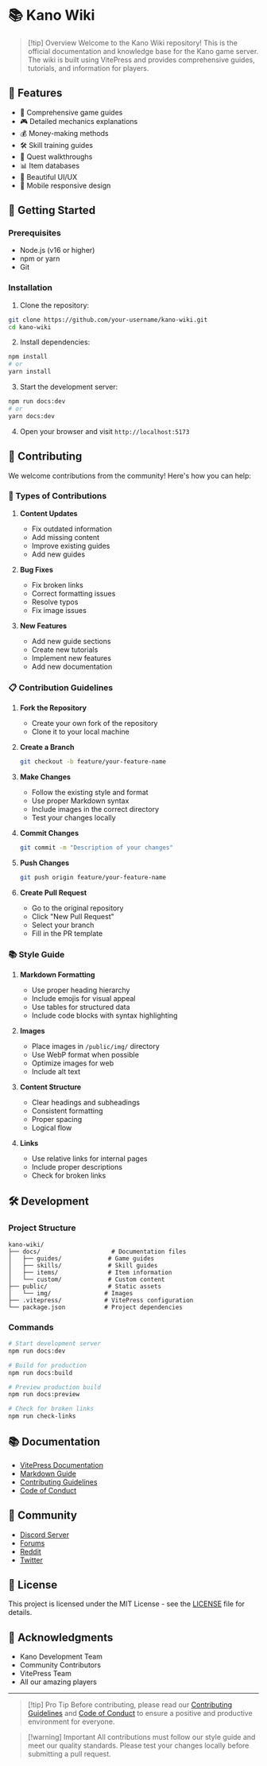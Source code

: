 # 📚 Kano Wiki

> [!tip] Overview
> Welcome to the Kano Wiki repository! This is the official documentation and knowledge base for the Kano game server. The wiki is built using VitePress and provides comprehensive guides, tutorials, and information for players.

## 🎯 Features

- 📖 Comprehensive game guides
- 🎮 Detailed mechanics explanations
- 💰 Money-making methods
- 🛠️ Skill training guides
- 🎯 Quest walkthroughs
- 📊 Item databases
- 🎨 Beautiful UI/UX
- 📱 Mobile responsive design

## 🚀 Getting Started

### Prerequisites

- Node.js (v16 or higher)
- npm or yarn
- Git

### Installation

1. Clone the repository:
```bash
git clone https://github.com/your-username/kano-wiki.git
cd kano-wiki
```

2. Install dependencies:
```bash
npm install
# or
yarn install
```

3. Start the development server:
```bash
npm run docs:dev
# or
yarn docs:dev
```

4. Open your browser and visit `http://localhost:5173`

## 📝 Contributing

We welcome contributions from the community! Here's how you can help:

### 🎯 Types of Contributions

1. **Content Updates**
   - Fix outdated information
   - Add missing content
   - Improve existing guides
   - Add new guides

2. **Bug Fixes**
   - Fix broken links
   - Correct formatting issues
   - Resolve typos
   - Fix image issues

3. **New Features**
   - Add new guide sections
   - Create new tutorials
   - Implement new features
   - Add new documentation

### 📋 Contribution Guidelines

1. **Fork the Repository**
   - Create your own fork of the repository
   - Clone it to your local machine

2. **Create a Branch**
   ```bash
   git checkout -b feature/your-feature-name
   ```

3. **Make Changes**
   - Follow the existing style and format
   - Use proper Markdown syntax
   - Include images in the correct directory
   - Test your changes locally

4. **Commit Changes**
   ```bash
   git commit -m "Description of your changes"
   ```

5. **Push Changes**
   ```bash
   git push origin feature/your-feature-name
   ```

6. **Create Pull Request**
   - Go to the original repository
   - Click "New Pull Request"
   - Select your branch
   - Fill in the PR template

### 📚 Style Guide

1. **Markdown Formatting**
   - Use proper heading hierarchy
   - Include emojis for visual appeal
   - Use tables for structured data
   - Include code blocks with syntax highlighting

2. **Images**
   - Place images in `/public/img/` directory
   - Use WebP format when possible
   - Optimize images for web
   - Include alt text

3. **Content Structure**
   - Clear headings and subheadings
   - Consistent formatting
   - Proper spacing
   - Logical flow

4. **Links**
   - Use relative links for internal pages
   - Include proper descriptions
   - Check for broken links

## 🛠️ Development

### Project Structure

```
kano-wiki/
├── docs/                    # Documentation files
│   ├── guides/             # Game guides
│   ├── skills/             # Skill guides
│   ├── items/              # Item information
│   └── custom/             # Custom content
├── public/                 # Static assets
│   └── img/               # Images
├── .vitepress/            # VitePress configuration
└── package.json           # Project dependencies
```

### Commands

```bash
# Start development server
npm run docs:dev

# Build for production
npm run docs:build

# Preview production build
npm run docs:preview

# Check for broken links
npm run check-links
```

## 📚 Documentation

- [VitePress Documentation](https://vitepress.dev/)
- [Markdown Guide](https://www.markdownguide.org/)
- [Contributing Guidelines](CONTRIBUTING.md)
- [Code of Conduct](CODE_OF_CONDUCT.md)

## 🤝 Community

- [Discord Server](https://discord.gg/kano)
- [Forums](https://forums.kano.com)
- [Reddit](https://reddit.com/r/kano)
- [Twitter](https://twitter.com/kano)

## 📄 License

This project is licensed under the MIT License - see the [LICENSE](LICENSE) file for details.

## 🙏 Acknowledgments

- Kano Development Team
- Community Contributors
- VitePress Team
- All our amazing players

---

> [!tip] Pro Tip
> Before contributing, please read our [Contributing Guidelines](CONTRIBUTING.md) and [Code of Conduct](CODE_OF_CONDUCT.md) to ensure a positive and productive environment for everyone.

> [!warning] Important
> All contributions must follow our style guide and meet our quality standards. Please test your changes locally before submitting a pull request. 